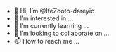 - 👋 Hi, I’m @IfeZooto-dareyio
- 👀 I’m interested in ...
- 🌱 I’m currently learning ...
- 💞️ I’m looking to collaborate on ...
- 📫 How to reach me ...

<!---
IfeZooto-dareyio/IfeZooto-dareyio is a ✨ special ✨ repository because its `README.md` (this file) appears on your GitHub profile.
You can click the Preview link to take a look at your changes.
--->
